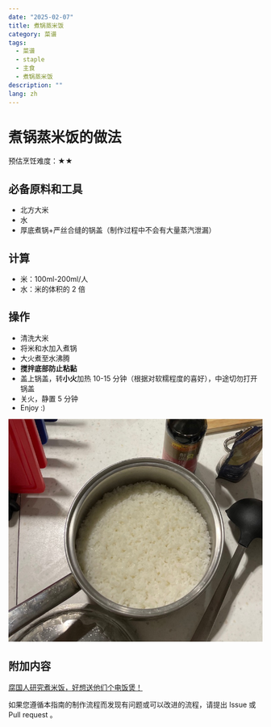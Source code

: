 ```yaml
---
date: "2025-02-07"
title: 煮锅蒸米饭
category: 菜谱
tags:
  - 菜谱
  - staple
  - 主食
  - 煮锅蒸米饭
description: ""
lang: zh
---
```



# 煮锅蒸米饭的做法

预估烹饪难度：★★

## 必备原料和工具

- 北方大米
- 水
- 厚底煮锅+严丝合缝的锅盖（制作过程中不会有大量蒸汽泄漏）

## 计算

- 米：100ml-200ml/人
- 水：米的体积的 2 倍

## 操作

- 清洗大米
- 将米和水加入煮锅
- 大火煮至水沸腾
- **搅拌底部防止粘黏**
- 盖上锅盖，转**小火**加热 10-15 分钟（根据对软糯程度的喜好），中途切勿打开锅盖
- 关火，静置 5 分钟
- Enjoy :)

![rice_regularPot](./rice_regularPot.jpeg)

## 附加内容

[腐国人研究煮米饭，好想送他们个电饭煲！](https://www.bilibili.com/video/BV1RW411z7r9)

如果您遵循本指南的制作流程而发现有问题或可以改进的流程，请提出 Issue 或 Pull request 。
